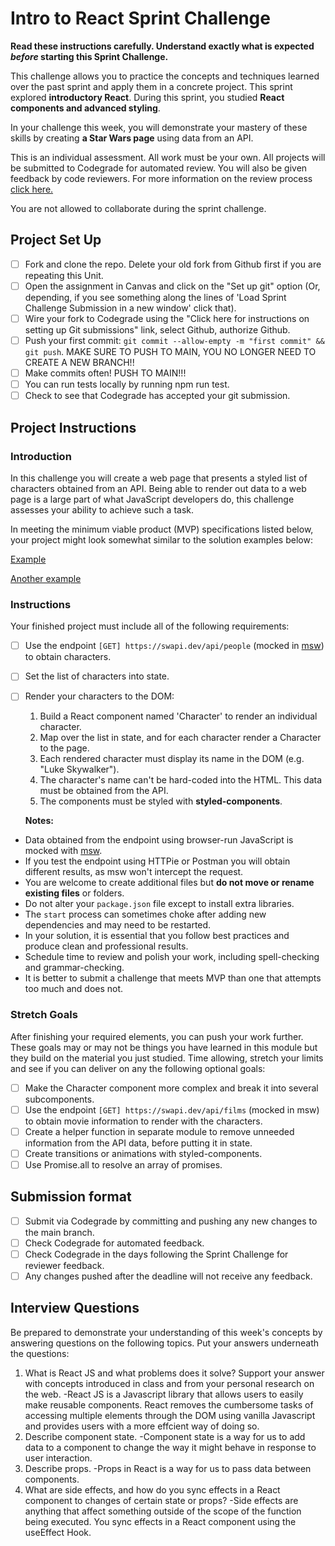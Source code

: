 # Intro to React Sprint Challenge

**Read these instructions carefully. Understand exactly what is expected _before_ starting this Sprint Challenge.**

This challenge allows you to practice the concepts and techniques learned over the past sprint and apply them in a concrete project. This sprint explored **introductory React**. During this sprint, you studied **React components and advanced styling**.

In your challenge this week, you will demonstrate your mastery of these skills by creating **a Star Wars page** using data from an API.

This is an individual assessment. All work must be your own. All projects will be submitted to Codegrade for automated review. You will also be given feedback by code reviewers. For more information on the review process [click here.](https://www.notion.so/lambdaschool/How-to-View-Feedback-in-CodeGrade-c5147cee220c4044a25de28bcb6bb54a)

You are not allowed to collaborate during the sprint challenge.

## Project Set Up

- [ ] Fork and clone the repo. Delete your old fork from Github first if you are repeating this Unit.
- [ ] Open the assignment in Canvas and click on the "Set up git" option (Or, depending, if you see something along the lines of 'Load Sprint Challenge Submission in a new window' click that).
- [ ] Wire your fork to Codegrade using the "Click here for instructions on setting up Git submissions" link, select Github, authorize Github.
- [ ] Push your first commit: `git commit --allow-empty -m "first commit" && git push`. MAKE SURE TO PUSH TO MAIN, YOU NO LONGER NEED TO CREATE A NEW BRANCH!!
- [ ] Make commits often! PUSH TO MAIN!!!
- [ ] You can run tests locally by running npm run test.
- [ ] Check to see that Codegrade has accepted your git submission.

## Project Instructions

### Introduction

In this challenge you will create a web page that presents a styled list of characters obtained from an API. Being able to render out data to a web page is a large part of what JavaScript developers do, this challenge assesses your ability to achieve such a task.

In meeting the minimum viable product (MVP) specifications listed below, your project might look somewhat similar to the solution examples below:

[Example](https://tk-assets.lambdaschool.com/b011a132-0916-4ed2-8955-14192de03a75_sample-screenshot.png)

[Another example](https://tk-assets.lambdaschool.com/3b82c793-2352-4d4d-a81d-e55bf350f7bd_sample-screenshot2.png)

### Instructions

Your finished project must include all of the following requirements:

- [ ] Use the endpoint `[GET] https://swapi.dev/api/people` (mocked in [msw](https://github.com/mswjs/msw)) to obtain characters.
- [ ] Set the list of characters into state.
- [ ] Render your characters to the DOM:

  1. Build a React component named 'Character' to render an individual character.
  1. Map over the list in state, and for each character render a Character to the page.
  1. Each rendered character must display its name in the DOM (e.g. "Luke Skywalker").
  1. The character's name can't be hard-coded into the HTML. This data must be obtained from the API.
  1. The components must be styled with **styled-components**.

  **Notes:**

- Data obtained from the endpoint using browser-run JavaScript is mocked with [msw](https://github.com/mswjs/msw).
- If you test the endpoint using HTTPie or Postman you will obtain different results, as msw won't intercept the request.
- You are welcome to create additional files but **do not move or rename existing files** or folders.
- Do not alter your `package.json` file except to install extra libraries.
- The `start` process can sometimes choke after adding new dependencies and may need to be restarted.
- In your solution, it is essential that you follow best practices and produce clean and professional results.
- Schedule time to review and polish your work, including spell-checking and grammar-checking.
- It is better to submit a challenge that meets MVP than one that attempts too much and does not.

### Stretch Goals

After finishing your required elements, you can push your work further. These goals may or may not be things you have learned in this module but they build on the material you just studied. Time allowing, stretch your limits and see if you can deliver on any the following optional goals:

- [ ] Make the Character component more complex and break it into several subcomponents.
- [ ] Use the endpoint `[GET] https://swapi.dev/api/films` (mocked in msw) to obtain movie information to render with the characters.
- [ ] Create a helper function in separate module to remove unneeded information from the API data, before putting it in state.
- [ ] Create transitions or animations with styled-components.
- [ ] Use Promise.all to resolve an array of promises.

## Submission format

- [ ] Submit via Codegrade by committing and pushing any new changes to the main branch.
- [ ] Check Codegrade for automated feedback.
- [ ] Check Codegrade in the days following the Sprint Challenge for reviewer feedback.
- [ ] Any changes pushed after the deadline will not receive any feedback.

## Interview Questions

Be prepared to demonstrate your understanding of this week's concepts by answering questions on the following topics. Put your answers underneath the questions:

1. What is React JS and what problems does it solve? Support your answer with concepts introduced in class and from your personal research on the web.
   -React JS is a Javascript library that allows users to easily make reusable components. React removes the cumbersome tasks of accessing multiple elements through the DOM using vanilla Javascript and provides users with a more effcient way of doing so.
1. Describe component state.
   -Component state is a way for us to add data to a component to change the way it might behave in response to user interaction.
1. Describe props.
   -Props in React is a way for us to pass data between components.
1. What are side effects, and how do you sync effects in a React component to changes of certain state or props?
   -Side effects are anything that affect something outside of the scope of the function being executed. You sync effects in a React component using the useEffect Hook.
